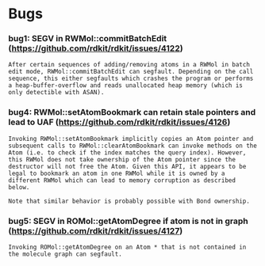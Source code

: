 # Bugs

### bug1: SEGV in RWMol::commitBatchEdit (https://github.com/rdkit/rdkit/issues/4122)

```
After certain sequences of adding/removing atoms in a RWMol in batch edit mode, RWMol::commitBatchEdit can segfault. Depending on the call sequence, this either segfaults which crashes the program or performs a heap-buffer-overflow and reads unallocated heap memory (which is only detectible with ASAN).
```

### bug4: RWMol::setAtomBookmark can retain stale pointers and lead to UAF (https://github.com/rdkit/rdkit/issues/4126)

```
Invoking RWMol::setAtomBookmark implicitly copies an Atom pointer and subsequent calls to RWMol::clearAtomBookmark can invoke methods on the Atom (i.e. to check if the index matches the query index). However, this RWMol does not take ownership of the Atom pointer since the destructor will not free the Atom. Given this API, it appears to be legal to bookmark an atom in one RWMol while it is owned by a different RWMol which can lead to memory corruption as described below.

Note that similar behavior is probably possible with Bond ownership.
```

### bug5: SEGV in ROMol::getAtomDegree if atom is not in graph (https://github.com/rdkit/rdkit/issues/4127)

```
Invoking ROMol::getAtomDegree on an Atom * that is not contained in the molecule graph can segfault.
```
